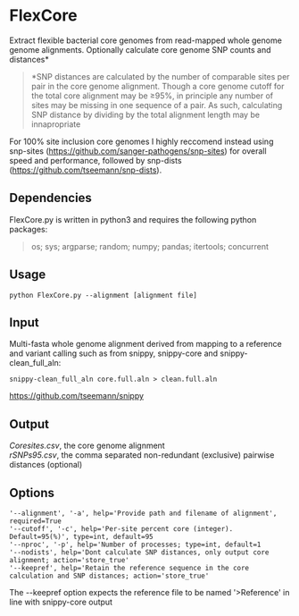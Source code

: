 # FlexCore
Extract flexible bacterial core genomes from read-mapped whole genome genome alignments. Optionally calculate core genome SNP counts and distances*

>*SNP distances are calculated by the number of comparable sites per pair in the core genome alignment. Though a core genome cutoff for the total core alignment may be ≥95%, in principle any number of sites may be missing in one sequence of a pair. As such, calculating SNP distance by dividing by the total alignment length may be innapropriate


For 100% site inclusion core genomes I highly reccomend instead using snp-sites (https://github.com/sanger-pathogens/snp-sites)
for overall speed and performance, followed by snp-dists (https://github.com/tseemann/snp-dists). 

## Dependencies

FlexCore.py is written in python3 and requires the following python packages: 
>os; sys; argparse; random; numpy; pandas; itertools; concurrent

## Usage
	python FlexCore.py --alignment [alignment file]

## Input
Multi-fasta whole genome alignment derived from mapping to a reference and variant calling such as from snippy, snippy-core and snippy-clean_full_aln:

	snippy-clean_full_aln core.full.aln > clean.full.aln
https://github.com/tseemann/snippy

## Output
*Coresites.csv*, the core genome alignment  
*rSNPs95.csv*, the comma separated non-redundant (exclusive) pairwise distances (optional)


## Options


	'--alignment', '-a', help='Provide path and filename of alignment', required=True
	'--cutoff', '-c', help='Per-site percent core (integer). Default=95(%)', type=int, default=95
	'--nproc', '-p', help='Number of processes; type=int, default=1
    '--nodists', help='Dont calculate SNP distances, only output core alignment; action='store_true'
	'--keepref', help='Retain the reference sequence in the core calculation and SNP distances; action='store_true' 

The --keepref option expects the reference file to be named '>Reference' in line with snippy-core output
